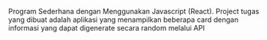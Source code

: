 Program Sederhana dengan Menggunakan Javascript (React). Project tugas yang dibuat adalah aplikasi yang menampilkan beberapa card dengan informasi yang dapat digenerate secara random melalui API
